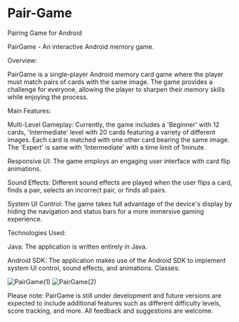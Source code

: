 # Pair-Game
Pairing Game for Android


PairGame - An interactive Android memory game.

Overview:

PairGame is a single-player Android memory card game where the player must match pairs of cards with the same image. The game provides a challenge for everyone, allowing the player to sharpen their memory skills while enjoying the process.

Main Features:

Multi-Level Gameplay: Currently, the game includes a 'Beginner' with 12 cards, 'Intermediate' level with 20 cards featuring a variety of different images. Each card is matched with one other card bearing the same image. The 'Expert' is same with 'Intermediate' with a time limit of 1minute.

Responsive UI: The game employs an engaging user interface with card flip animations.

Sound Effects: Different sound effects are played when the user flips a card, finds a pair, selects an incorrect pair, or finds all pairs.

System UI Control: The game takes full advantage of the device's display by hiding the navigation and status bars for a more immersive gaming experience.

Technologies Used:

Java: The application is written entirely in Java.

Android SDK: The application makes use of the Android SDK to implement system UI control, sound effects, and animations.
Classes:


![PairGame(1)](https://github.com/CarlosNatanauan/Pair-Game/assets/94023674/2c782dc6-afd9-43fd-ab44-2446f7c50c82)
![PairGame(2)](https://github.com/CarlosNatanauan/Pair-Game/assets/94023674/4aa9fefd-d5be-468f-81e8-bb4fb3d99ad5)

Please note: PairGame is still under development and future versions are expected to include additional features such as different difficulty levels, score tracking, and more. All feedback and suggestions are welcome.
